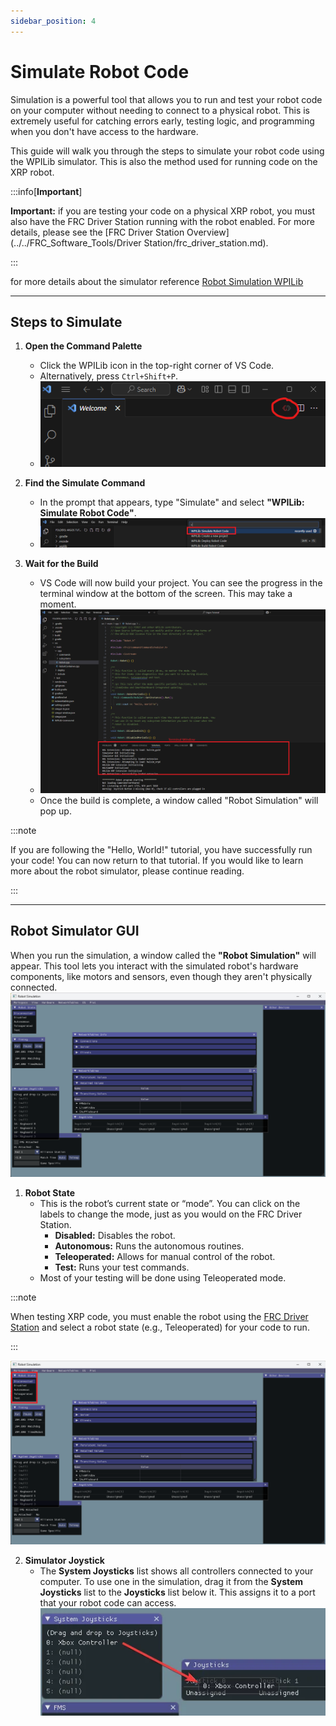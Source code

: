 ```yaml
---
sidebar_position: 4
---
```


# Simulate Robot Code

Simulation is a powerful tool that allows you to run and test your robot code on your computer without needing to connect to a physical robot. This is extremely useful for catching errors early, testing logic, and programming when you don't have access to the hardware.

This guide will walk you through the steps to simulate your robot code using the WPILib simulator. This is also the method used for running code on the XRP robot.

:::info[**Important**]

**Important:** if you are testing your code on a physical XRP robot, you must also have the FRC Driver Station running with the robot enabled. For more details, please see the [FRC Driver Station Overview](../../FRC_Software_Tools/Driver Station/frc_driver_station.md).

:::

for more details about the simulator reference [Robot Simulation WPILib](https://docs.wpilib.org/en/stable/docs/software/wpilib-tools/robot-simulation/simulation-gui.html)

---

## Steps to Simulate

1.  **Open the Command Palette**
    *   Click the WPILib icon in the top-right corner of VS Code.
    *   Alternatively, press `Ctrl+Shift+P`.
    *   ![WPILib icon](Step2_WPILib_icon.png)

2.  **Find the Simulate Command**
    *   In the prompt that appears, type "Simulate" and select **"WPILib: Simulate Robot Code"**.
    *   ![Simulate Robot Selection](Simulate_Robot_Selection.png)

3.  **Wait for the Build**
    *   VS Code will now build your project. You can see the progress in the terminal window at the bottom of the screen. This may take a moment.
    *   ![Terminal Window](Terminal_Window.png)
    *   Once the build is complete, a window called "Robot Simulation" will pop up.

:::note

If you are following the "Hello, World!" tutorial, you have successfully run your code! You can now return to that tutorial. If you would like to learn more about the robot simulator, please continue reading.

:::

---

## Robot Simulator GUI

When you run the simulation, a window called the **"Robot Simulation"** will appear. This tool lets you interact with the simulated robot's hardware components, like motors and sensors, even though they aren't physically connected.
![Robot Simulation](Robot_Simulation_main.png)

1. **Robot State**
    * This is the robot’s current state or “mode”. You can click on the labels to change the mode, just as you would on the FRC Driver Station.
        * **Disabled:** Disables the robot.
        * **Autonomous:** Runs the autonomous routines.
        * **Teleoperated:** Allows for manual control of the robot.
        * **Test:** Runs your test commands.
    * Most of your testing will be done using Teleoperated mode.

:::note

When testing XRP code, you must enable the robot using the [FRC Driver Station](<../../FRC Software Tools/Driver Station/index.md>) and select a robot state (e.g., Teleoperated) for your code to run.

:::

![Robot State](Robot_State.png)

    
2. **Simulator Joystick**
    * The **System Joysticks** list shows all controllers connected to your computer. To use one in the simulation, drag it from the **System Joysticks** list to the **Joysticks** list below it. This assigns it to a port that your robot code can access.
    ![Add Joystick](sim-gui-dragging-joysticks.webp)


